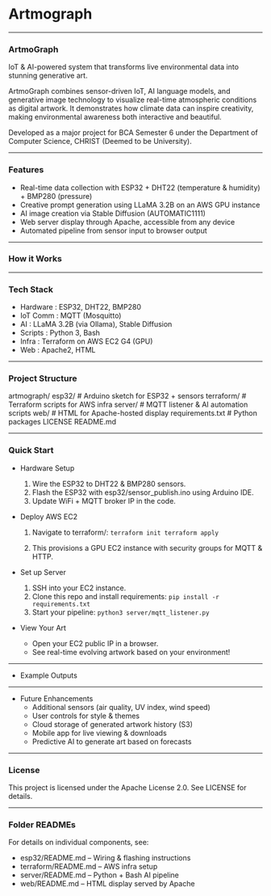 # Artmograph
---
### ArtmoGraph

IoT & AI-powered system that transforms live environmental data into stunning generative art.

ArtmoGraph combines sensor-driven IoT, AI language models, and generative image technology to visualize real-time atmospheric conditions as digital artwork.
It demonstrates how climate data can inspire creativity, making environmental awareness both interactive and beautiful.

Developed as a major project for BCA Semester 6 under the Department of Computer Science, CHRIST (Deemed to be University).

---

### Features

- Real-time data collection with ESP32 + DHT22 (temperature & humidity) + BMP280 (pressure)
- Creative prompt generation using LLaMA 3.2B on an AWS GPU instance
- AI image creation via Stable Diffusion (AUTOMATIC1111)
- Web server display through Apache, accessible from any device
- Automated pipeline from sensor input to browser output

---

### How it Works

    

---

### Tech Stack

- Hardware : ESP32, DHT22, BMP280
- IoT Comm : MQTT (Mosquitto)
- AI : LLaMA 3.2B (via Ollama), Stable Diffusion
- Scripts : Python 3, Bash
- Infra : Terraform on AWS EC2 G4 (GPU)
- Web : Apache2, HTML

---

### Project Structure

artmograph/
esp32/           # Arduino sketch for ESP32 + sensors
terraform/       # Terraform scripts for AWS infra
server/          # MQTT listener & AI automation scripts
web/             # HTML for Apache-hosted display
requirements.txt # Python packages
LICENSE
README.md

---

### Quick Start

- Hardware Setup
	1.	Wire the ESP32 to DHT22 & BMP280 sensors.
	2.	Flash the ESP32 with esp32/sensor_publish.ino using Arduino IDE.
	3.	Update WiFi + MQTT broker IP in the code.

- Deploy AWS EC2
	1.	Navigate to terraform/: ```terraform init
				           terraform apply```


	2.	This provisions a GPU EC2 instance with security groups for MQTT & HTTP.

- Set up Server
	1.	SSH into your EC2 instance.
	2.	Clone this repo and install requirements: ```pip install -r requirements.txt```
	3.	Start your pipeline: ```python3 server/mqtt_listener.py```



- View Your Art
   - Open your EC2 public IP in a browser.
   - See real-time evolving artwork based on your environment!

---

- Example Outputs



---

- Future Enhancements
   - Additional sensors (air quality, UV index, wind speed)
   - User controls for style & themes
   - Cloud storage of generated artwork history (S3)
   - Mobile app for live viewing & downloads
   - Predictive AI to generate art based on forecasts

---

### License

This project is licensed under the Apache License 2.0. See LICENSE for details.

---

### Folder READMEs

For details on individual components, see:
- esp32/README.md – Wiring & flashing instructions
- terraform/README.md – AWS infra setup
- server/README.md – Python + Bash AI pipeline
- web/README.md – HTML display served by Apache
